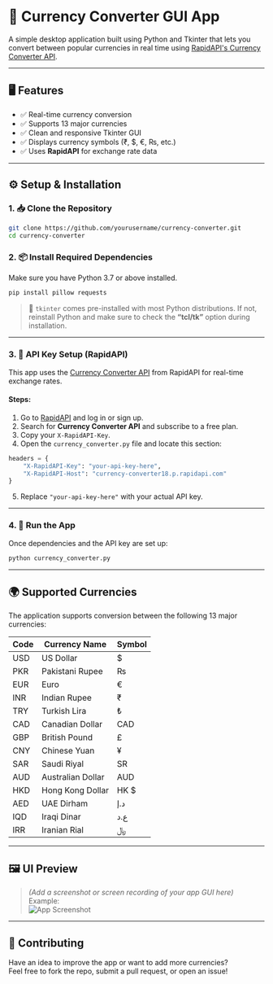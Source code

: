 
# 💱 Currency Converter GUI App

A simple desktop application built using Python and Tkinter that lets you convert between popular currencies in real time using [RapidAPI's Currency Converter API](https://rapidapi.com/).

---

## 🖥️ Features

- ✅ Real-time currency conversion
- ✅ Supports 13 major currencies
- ✅ Clean and responsive Tkinter GUI
- ✅ Displays currency symbols (₹, $, €, ₨, etc.)
- ✅ Uses **RapidAPI** for exchange rate data

---

## ⚙️ Setup & Installation

### 1. 📥 Clone the Repository

```bash
git clone https://github.com/yourusername/currency-converter.git
cd currency-converter
```

### 2. 📦 Install Required Dependencies

Make sure you have Python 3.7 or above installed.

```bash
pip install pillow requests
```

> 🧩 `tkinter` comes pre-installed with most Python distributions. If not, reinstall Python and make sure to check the **“tcl/tk”** option during installation.

---

### 3. 🔑 API Key Setup (RapidAPI)

This app uses the [Currency Converter API](https://rapidapi.com/apilayernet/api/currency-converter18) from RapidAPI for real-time exchange rates.

#### Steps:

1. Go to [RapidAPI](https://rapidapi.com/) and log in or sign up.
2. Search for **Currency Converter API** and subscribe to a free plan.
3. Copy your `X-RapidAPI-Key`.
4. Open the `currency_converter.py` file and locate this section:

```python
headers = {
    "X-RapidAPI-Key": "your-api-key-here",
    "X-RapidAPI-Host": "currency-converter18.p.rapidapi.com"
}
```

5. Replace `"your-api-key-here"` with your actual API key.

---

### 4. 🚀 Run the App

Once dependencies and the API key are set up:

```bash
python currency_converter.py
```

---

## 🌍 Supported Currencies

The application supports conversion between the following 13 major currencies:

| Code | Currency Name        | Symbol |
|------|----------------------|--------|
| USD  | US Dollar            | $      |
| PKR  | Pakistani Rupee      | ₨      |
| EUR  | Euro                 | €      |
| INR  | Indian Rupee         | ₹      |
| TRY  | Turkish Lira         | ₺      |
| CAD  | Canadian Dollar      | CAD    |
| GBP  | British Pound        | £      |
| CNY  | Chinese Yuan         | ¥      |
| SAR  | Saudi Riyal          | SR     |
| AUD  | Australian Dollar    | AUD    |
| HKD  | Hong Kong Dollar     | HK $   |
| AED  | UAE Dirham           | د.إ     |
| IQD  | Iraqi Dinar          | ع.د     |
| IRR  | Iranian Rial         | ﷼      |

---

## 🖼️ UI Preview

> *(Add a screenshot or screen recording of your app GUI here)*  
> Example:  
> ![App Screenshot](./screenshot.png)

---

## 🙌 Contributing

Have an idea to improve the app or want to add more currencies?  
Feel free to fork the repo, submit a pull request, or open an issue!
